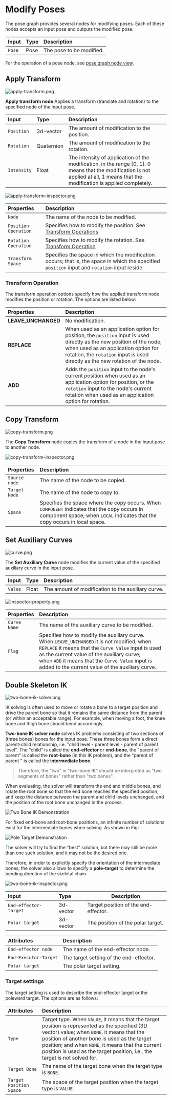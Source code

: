 # Modify Poses

The pose graph provides several nodes for modifying poses. Each of these nodes accepts an input pose and outputs the modified pose.

| Input | Type | Description |
| :-- | :-- | :-- |
| `Pose` | Pose | The pose to be modified. |

For the operation of a pose node, see [pose graph node view](./node-operation.md).

## Apply Transform

![apply-transform.png](./img/apply-transform.png)

**Apply transform node** Applies a transform (translate and rotation) to the specified node of the input pose.

| Input | Type | Description |
| :-- | :-- | :-- |
| `Position` | 3d-vector| The amount of modification to the position. |
| `Rotation` | Quaternion | The amount of modification to the rotation. |
| `Intensity` | Float |The intensity of application of the modification, in the range [0, 1]. 0 means that the modification is not applied at all, 1 means that the modification is applied completely. |

![apply-transform-inspector.png](./img/apply-transform-inspector.png)

| Properties | Description |
| :---| :---|
| `Node` | The name of the node to be modified. |
| `Position Operation` | Specifies how to modify the position. See [Transform Operations](./modify-pose.md#Transform%Operation) |
| `Rotation Operation` | Specifies how to modify the rotation. See [Transform Operation](./modify-pose.md#Transform%Operation) |
| `Transform Space` | Specifies the space in which the modification occurs; that is, the space in which the specified `position` input and `rotation` input reside. |

### Transform Operation

The transform operation options specify how the applied transform node modifies the position or rotation. The options are listed below:

| Properties | Description |
| :-- | :-- |
| **LEAVE_UNCHANGED** | No modification. |
| **REPLACE** | When used as an application option for position, the `position` input is used directly as the new position of the node; when used as an application option for rotation, the `rotation` input is used directly as the new rotation of the node. |
| **ADD** | Adds the `position` input to the node's current position when used as an application option for position, or the `rotation` input to the node's current rotation when used as an application option for rotation. |

## Copy Transform

![copy-transform.png](./img/copy-transform.png)

The **Copy Transform** node copies the transform of a node in the input pose to another node.

![copy-transform-inspector.png](./img/copy-transform-inspector.png)

| Properties | Description |
| :---| :---|
|`Source node` | The name of the node to be copied. |
|`Target Node` | The name of the node to copy to. |
|`Space` |Specifies the space where the copy occurs. When `COMPONENT` indicates that the copy occurs in component space; when `LOCAL` indicates that the copy occurs in local space. |

## Set Auxiliary Curves

![curve.png](./img/curve.png)

The **Set Auxiliary Curve** node modifies the current value of the specified auxiliary curve in the input pose.

| Input | Type | Description |
| :-- | :-- | :-- |
| `Value` | Float | The amount of modification to the auxiliary curve. |

![inspector-property.png](../../auxiliary-curve/img/inspector-property.png)

| Properties | Description |
| :---| :---|
| `Curve Name` | The name of the auxiliary curve to be modified. |
| `Flag` | Specifies how to modify the auxiliary curve. <br> When `LEAVE_UNCHANGED` it is not modified; when `REPLACE` it means that the `Curve Value` input is used as the current value of the auxiliary curve; <br> when `ADD` it means that the `Curve Value` input is added to the current value of the auxiliary curve. |

## Double Skeleton IK

![two-bone-ik-solver.png](./img/two-bone-ik-solver.png)

IK solving is often used to move or rotate a bone to a target position and drive the parent bone so that it remains the same distance from the parent (or within an acceptable range). For example, when moving a foot, the knee bone and thigh bone should bend accordingly.

**Two-bone IK solver node** solves IK problems consisting of two sections of (three bones) bones for the input pose. These three bones form a direct parent-child relationship, i.e. "child level - parent level - parent of parent level". The "child" is called the **end-effector** or **end-bone**, the "parent of parent" is called the **root-bone** (in this IK problem), and the "parent of parent " is called the **intermediate bone**.

> Therefore, the "two" in "two-bone IK" should be interpreted as "two segments of bones" rather than "two bones".

When evaluating, the solver will transform the end and middle bones, and rotate the root bone so that the end bone reaches the specified position; and keep the distance between the parent and child levels unchanged, and the position of the root bone unchanged in the process.

![Two Bone IK Demonstration](./two-bone-ik-demonstration.gif)

For fixed end-bone and root-bone positions, an infinite number of solutions exist for the intermediate bones when solving. As shown in Fig:

![Pole Target Demonstration](./pole-target-demonstration.gif)

The solver will try to find the "best" solution, but there may still be more than one such solution, and it may not be the desired one.

Therefore, in order to explicitly specify the orientation of the intermediate bones, the solver also allows to specify a **pole-target** to determine the bending direction of the skeletal chain.

![two-bone-ik-inspector.png](./img/two-bone-ik-inspector.png)

| Input | Type | Description |
| :---| :---|---|
| `End-effector-target` |3d-vector|Target position of the end-effector. |
| `Polar target` |3d-vector | The position of the polar target. |

| Attributes |  Description |
| :---| :---|
| `End-effector node` | The name of the end-effector node. |
| `End-Executor-Target` | The target setting of the end-effector. |
| `Polar target` |The polar target setting. |

### Target settings

The target setting is used to describe the end-effector target or the poleward target. The options are as follows:

| Attributes |  Description |
| :-- | :-- |
|`Type` |Target type. When `VALUE`, it means that the target position is represented as the specified (3D vector) value; when `BONE`, it means that the position of another bone is used as the target position; and when `NONE`, it means that the current position is used as the target position, i.e., the target is not solved for. |
|`Target Bone`| The name of the target bone when the target type is `BONE`. |
|`Target Position Space` | The space of the target position when the target type is `VALUE`. |
